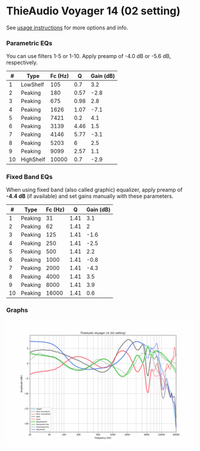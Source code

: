 # ThieAudio Voyager 14 (02 setting)
See [usage instructions](https://github.com/jaakkopasanen/AutoEq#usage) for more options and info.

### Parametric EQs
You can use filters 1-5 or 1-10. Apply preamp of -4.0 dB or -5.6 dB, respectively.

|   # | Type      |   Fc (Hz) |    Q |   Gain (dB) |
|-----|-----------|-----------|------|-------------|
|   1 | LowShelf  |       105 | 0.7  |         3.2 |
|   2 | Peaking   |       180 | 0.57 |        -2.8 |
|   3 | Peaking   |       675 | 0.98 |         2.8 |
|   4 | Peaking   |      1626 | 1.07 |        -7.1 |
|   5 | Peaking   |      7421 | 0.2  |         4.1 |
|   6 | Peaking   |      3139 | 4.46 |         1.5 |
|   7 | Peaking   |      4146 | 5.77 |        -3.1 |
|   8 | Peaking   |      5203 | 6    |         2.5 |
|   9 | Peaking   |      9099 | 2.57 |         1.1 |
|  10 | HighShelf |     10000 | 0.7  |        -2.9 |

### Fixed Band EQs
When using fixed band (also called graphic) equalizer, apply preamp of **-4.4 dB** (if available) and set gains manually with these parameters.

|   # | Type    |   Fc (Hz) |    Q |   Gain (dB) |
|-----|---------|-----------|------|-------------|
|   1 | Peaking |        31 | 1.41 |         3.1 |
|   2 | Peaking |        62 | 1.41 |         2   |
|   3 | Peaking |       125 | 1.41 |        -1.6 |
|   4 | Peaking |       250 | 1.41 |        -2.5 |
|   5 | Peaking |       500 | 1.41 |         2.2 |
|   6 | Peaking |      1000 | 1.41 |        -0.8 |
|   7 | Peaking |      2000 | 1.41 |        -4.3 |
|   8 | Peaking |      4000 | 1.41 |         3.5 |
|   9 | Peaking |      8000 | 1.41 |         3.9 |
|  10 | Peaking |     16000 | 1.41 |         0.6 |

### Graphs
![](./ThieAudio%20Voyager%2014%20(02%20setting).png)
